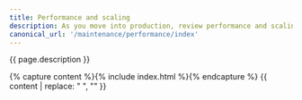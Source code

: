 ```yaml
---
title: Performance and scaling
description: As you move into production, review performance and scaling methods.
canonical_url: '/maintenance/performance/index'
---
```


{{ page.description }}

{% capture content %}{% include index.html %}{% endcapture %}
{{ content | replace: "    ", "" }}
